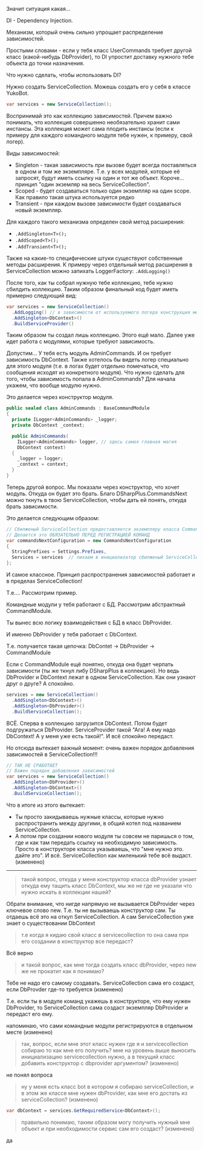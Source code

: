 Значит ситуация какая...

DI - Dependency Injection.

Механизм, который очень сильно упрощает распределение зависимостей.

Простыми словами - если у тебя класс UserCommands требует другой класс (какой-нибудь DbProvider), то DI упростит доставку нужного тебе объекта до точки назначения.

Что нужно сделать, чтобы использовать DI?

Нужно создать ServiceCollection. Можешь создать его у себя в класcе YukoBot.
```csharp
var services = new ServiceCollection();
```

Воспринимай это как коллекцию зависимостей. Причем важно понимать, что коллекция совершенно необязательно хранит сами инстансы. Эта коллекция может сама плодить инстансы (если к примеру для каждого командного модуля тебе нужен, к примеру, свой логер). 

Виды зависимостей:
- Singleton - такая зависимость при вызове будет всегда поставляться в одном и том же экземпляре. Т.е. у всех модулей, которые её запросят, будут иметь ссылку на один и тот же объект. Короче... принцип "один экземляр на весь ServiceCollection".
- Scoped - будет создаваться только один экземпляр на один scope. Как правило такая штука используется редко
- Transient - при каждом вызове зависимости будет создаваться новый экземпляр. 

Для каждого такого механизма определен свой метод расширения:
- `.AddSingleton<T>();`
- `.AddScoped<T>();`
- `.AddTransient<T>();`

Также на какие-то специфические штуки существуют собственные методы расширения. К примеру через отдельный метод расширения в ServiceCollection можно запихать LoggerFactory: `.AddLogging()`

После того, как ты собрал нужную тебе коллекцию, тебе нужно сбилдить коллекцию. Таким образом финальный код будет иметь примерно следующий вид:
```csharp
var services = new ServiceCollection()
  .AddLogging() // в зависимости от используемого логера конструкция может отличаться
  .AddSingleton<DbContext>()
  .BuildServiceProvider()
```

Таким образом ты создал лишь коллекцию. Этого ещё мало. Далее уже идет работа с модулями, которые требуют зависимость.

Допустим... У тебя есть модуль AdminCommands. И он требует зависимость DbContext. Также хотелось бы видеть логер специально для этого модуля (т.е. в логах будет отдельно помечаться, что сообщения исходят из конкретного модуля). Что нужно сделать для того, чтобы зависимость попала в AdminCommands? Для начала укажем, что вообще модулю нужно.

Это делается через конструктор модуля.
```csharp
public sealed class AdminCommands : BaseCommandModule
{
  private ILogger<AdminCommands> _logger;
  private DbContext _context;

  public AdminCommands(
    ILogger<AdminCommands> logger, // здесь самая главная магия
    DbContext context)
  {
    _logger = logger;
    _context = context;
  }
}
```

Теперь другой вопрос. Мы показали через конструктор, что хочет модуль. Откуда он будет это брать. Благо DSharpPlus.CommandsNext можно ткнуть в твою ServiceCollection, чтобы дать ей понять, откуда брать зависимости.

Это делается следующим образом:
```csharp
// Сбилженый ServiceCollection предоставляется экземпляру класса CommandsNextConfiguration. 
// Делается это ОБЯЗАТЕЛЬНО ПЕРЕД РЕГИСТРАЦИЕЙ КОМАНД
var commandsNextConfiguration = new CommandsNextConfiguration
{
  StringPrefixes = Settings.Prefixes,
  Services = services  // пихаем в инициализатор сбилженый ServiceCollection
};
```

И самое классное. Принцип распространения зависимостей работает и в пределах ServiceCollection!

Т.е.... Рассмотрим пример.

Командные модули у тебя работают с БД. Рассмотрим абстрактный CommandModule.

Ты вынес всю логику взаимодействия с БД в класс DbProvider. 

И именно DbProvider у тебя работает с DbContext.

Т.е. получается такая цепочка: DbContet -> DbProvider -> CommandModule

Если с CommandModule ещё понятно, откуда она будет черпать зависимости (ты же ткнул либу DSharpPlus в коллекцию). Но ведь DbProvider и DbContext лежат в одном ServiceCollection. Как они узнают друг о друге? А спокойно.
```csharp
services = new ServiceCollection()
  .AddSingleton<DbContext>()
  .AddSingleton<DbProvider>()
  .BuildServiceCollection();
```

ВСЁ. Сперва в коллекцию загрузится DbContext. Потом будет подгружаться DbProvider. ServiceProvider такой "Ага! А ему надо DbContext! А у меня уже есть такой!". И всё спокойно передаст.

Но отсюда вытекает важный момент: очень важен порядок добавления зависимостей в ServiceCollection!!!
```csharp
// ТАК НЕ СРАБОТАЕТ
// Важен порядок добавления зависимостей
var services = new ServiceCollection()
  .AddSingleton<DbProvider>()
  .AddSingleton<DbContext>()
  .BuildServiceCollection();
```

Что в итоге из этого вытекает:
- Ты просто закидываешь нужные классы, которые нужно распространить между другими, в общий котел под названием ServiceCollection.
- А потом при создании нового модуля ты совсем не паришься о том, где и как там передать ссылку на необходимую зависимость. Просто в конструкторе класса указываешь, что "мне нужно это. дайте это". И всё. ServiceCollection как миленький тебе всё выдаст. (изменено)

---

> такой вопрос, откуда у меня конструктор класса dbProvider узнает откуда ему тащить класс DbContext, мы же не где не указали что нужно искать в коллекции нашей?

Обрати внимание, что нигде напрямую не вызывается DbProvider через ключевое слово new. Т.е. ты не вызываешь конструктор сам. Ты отдаешь всё это на откуп ServiceCollection. А сам ServiceCollection уже знает о существовании DbContext

> т.е когда я кидаю свой класс в servicecollection то она сама при его создании в конструктор все передаст?

Всё верно

> и такой вопрос, как мне тогда создать класс dbProvider, через new же не прокатит как я понимаю?

Тебе не надо его самому создавать. ServiceCollection сама его создаст, если DbProvder где-то требуется (изменено)

Т.е. если ты в модуле команд укажешь в конструкторе, что ему нужен DbProvider, то ServiceCollection сама создаст экземпляр DbProvider и передаст его ему.

напоминаю, что сами командные модули регистрируются в отдельном месте (изменено)

> так, вопрос, если мне этот класс нужен где я и servicecollection собираю то как мне его получить? мне на уровень выше выносить инициализацию servicecollection нужно, а в текущий класс добавить конструктор с dbprovider аргументом? (изменено)

не понял вопроса

> ну у меня есть класс bot в котором я собираю serviceCollection, и в этом же классе мне нужен dbProvider, как мне его достать из serviceCollection? (изменено)

```csharp
var dbContext = services.GetRequiredService<DbContext>();
```

> правильно понимаю, таким образом могу получить нужный мне объект и при необходимости сервис сам его создаст? (изменено)

да